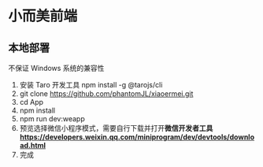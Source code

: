 # 小而美前端

## 本地部署
不保证 Windows 系统的兼容性
1. 安装 Taro 开发工具  npm install -g @tarojs/cli
2. git clone https://github.com/phantomJL/xiaoermei.git
3. cd App
4. npm install
5. npm run dev:weapp
6. 预览选择微信小程序模式，需要自行下载并打开**微信开发者工具 https://developers.weixin.qq.com/miniprogram/dev/devtools/download.html**
7. 完成
